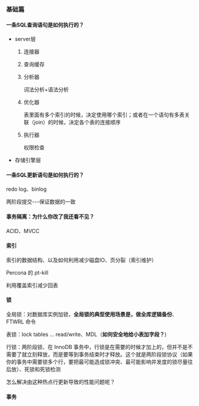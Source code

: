 ### 基础篇

#### 一条SQL查询语句是如何执行的？

- server层

  1. 连接器

  2. 查询缓存

  3. 分析器

     词法分析+语法分析

  4. 优化器

     表里面有多个索引的时候，决定使用哪个索引；或者在一个语句有多表关联（join）的时候，决定各个表的连接顺序

  5. 执行器

     权限检查

- 存储引擎层

#### 一条SQL更新语句是如何执行的？

redo log、binlog

两阶段提交---保证数据的一致

#### 事务隔离：为什么你改了我还看不见？

ACID、MVCC	

#### 索引

索引的数据结构、以及如何利用减少磁盘IO、页分裂（索引维护）

Percona 的 pt-kill

利用覆盖索引减少回表

#### 锁

全局锁：对数据库实例加锁，**全局锁的典型使用场景是，做全库逻辑备份**、FTWRL 命令

表锁：lock tables … read/write、MDL（**如何安全地给小表加字段？**)

行锁：两阶段锁、在 InnoDB 事务中，行锁是在需要的时候才加上的，但并不是不需要了就立刻释放，而是要等到事务结束时才释放。这个就是两阶段锁协议（如果你的事务中需要锁多个行，要把最可能造成锁冲突、最可能影响并发度的锁尽量往后放）、死锁和死锁检测

怎么解决由这种热点行更新导致的性能问题呢？

#### 事务